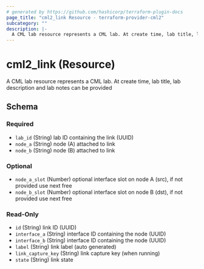 ```yaml
---
# generated by https://github.com/hashicorp/terraform-plugin-docs
page_title: "cml2_link Resource - terraform-provider-cml2"
subcategory: ""
description: |-
  A CML lab resource represents a CML lab. At create time, lab title, lab description and lab notes can be provided
---
```


# cml2_link (Resource)

A CML lab resource represents a CML lab. At create time, lab title, lab description and lab notes can be provided



<!-- schema generated by tfplugindocs -->
## Schema

### Required

- `lab_id` (String) lab ID containing the link (UUID)
- `node_a` (String) node (A) attached to link
- `node_b` (String) node (B) attached to link

### Optional

- `node_a_slot` (Number) optional interface slot on node A (src), if not provided use next free
- `node_b_slot` (Number) optional interface slot on node B (dst), if not provided use next free

### Read-Only

- `id` (String) link ID (UUID)
- `interface_a` (String) interface ID containing the node (UUID)
- `interface_b` (String) interface ID containing the node (UUID)
- `label` (String) link label (auto generated)
- `link_capture_key` (String) link capture key (when running)
- `state` (String) link state


